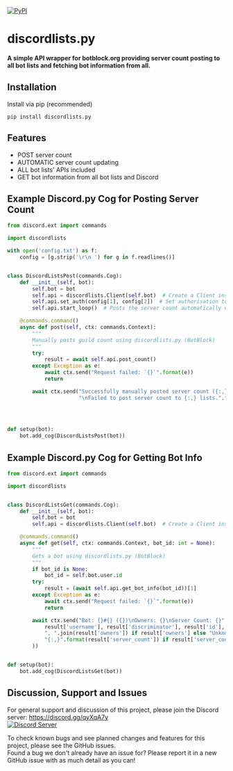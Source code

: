 [![PyPI](https://img.shields.io/pypi/v/discordlists.py.svg)](https://pypi.org/project/discordlists.py/)

# discordlists.py
**A simple API wrapper for botblock.org providing server count posting to all bot lists and fetching bot information from all.**

## Installation

Install via pip (recommended)

    pip install discordlists.py

## Features

* POST server count
* AUTOMATIC server count updating
* ALL bot lists' APIs included
* GET bot information from all bot lists and Discord

## Example Discord.py Cog for Posting Server Count

```Python
from discord.ext import commands

import discordlists

with open('config.txt') as f:
    config = [g.strip('\r\n ') for g in f.readlines()]


class DiscordListsPost(commands.Cog):
    def __init__(self, bot):
        self.bot = bot
        self.api = discordlists.Client(self.bot)  # Create a Client instance
        self.api.set_auth(config[1], config[2])  # Set authorisation token for a bot list
        self.api.start_loop()  # Posts the server count automatically every 30 minutes

    @commands.command()
    async def post(self, ctx: commands.Context):
        """
        Manually posts guild count using discordlists.py (BotBlock)
        """
        try:
            result = await self.api.post_count()
        except Exception as e:
            await ctx.send("Request failed: `{}`".format(e))
            return

        await ctx.send("Successfully manually posted server count ({:,}) to {:,} lists."
                       "\nFailed to post server count to {:,} lists.".format(self.api.server_count,
                                                                             len(result["success"].keys()),
                                                                             len(result["failure"].keys())))


def setup(bot):
    bot.add_cog(DiscordListsPost(bot))

```

## Example Discord.py Cog for Getting Bot Info

```Python
from discord.ext import commands

import discordlists


class DiscordListsGet(commands.Cog):
    def __init__(self, bot):
        self.bot = bot
        self.api = discordlists.Client(self.bot)  # Create a Client instance

    @commands.command()
    async def get(self, ctx: commands.Context, bot_id: int = None):
        """
        Gets a bot using discordlists.py (BotBlock)
        """
        if bot_id is None:
            bot_id = self.bot.user.id
        try:
            result = (await self.api.get_bot_info(bot_id))[1]
        except Exception as e:
            await ctx.send("Request failed: `{}`".format(e))
            return

        await ctx.send("Bot: {}#{} ({})\nOwners: {}\nServer Count: {}".format(
            result['username'], result['discriminator'], result['id'],
            ", ".join(result['owners']) if result['owners'] else "Unknown",
            "{:,}".format(result['server_count']) if result['server_count'] else "Unknown"
        ))


def setup(bot):
    bot.add_cog(DiscordListsGet(bot))

```

## Discussion, Support and Issues
For general support and discussion of this project, please join the Discord server: https://discord.gg/qyXqA7y \
[![Discord Server](https://discordapp.com/api/guilds/204663881799303168/widget.png?style=banner2)](https://discord.gg/qyXqA7y)

To check known bugs and see planned changes and features for this project, please see the GitHub issues.\
Found a bug we don't already have an issue for? Please report it in a new GitHub issue with as much detail as you can!
